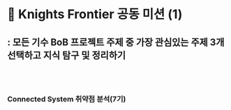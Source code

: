 # 🌙 Knights Frontier 공동 미션 (1)
## : 모든 기수 BoB 프로젝트 주제 중 가장 관심있는 주제 3개 선택하고 지식 탐구 및 정리하기
<br>
<br>

### Connected System 취약점 분석(7기)
<br>
